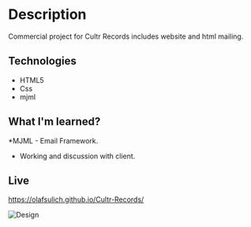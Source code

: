 # Description 
Commercial project for Cultr Records includes website and html mailing.

## Technologies 
* HTML5
* Css
* mjml

## What I'm learned? 
*MJML - Email Framework.
* Working and discussion with client.

## Live 
 https://olafsulich.github.io/Cultr-Records/

![Design](https://i.ibb.co/qCF7Q98/Pic.png)
